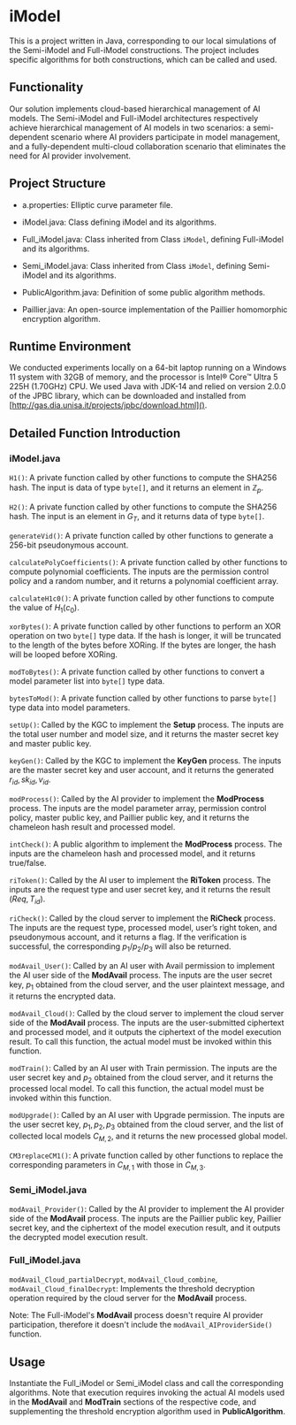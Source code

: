 # iModel

This is a project written in Java, corresponding to our local simulations of the Semi-$\mathsf{iModel}$ and Full-$\mathsf{iModel}$ constructions. The project includes specific algorithms for both constructions, which can be called and used.

## Functionality

Our solution implements cloud-based hierarchical management of AI models. The Semi-$\mathsf{iModel}$ and Full-$\mathsf{iModel}$ architectures respectively achieve hierarchical management of AI models in two scenarios: a semi-dependent scenario where AI providers participate in model management, and a fully-dependent multi-cloud collaboration scenario that eliminates the need for AI provider involvement.

## Project Structure

- a.properties: Elliptic curve parameter file.

- iModel.java: Class defining $\mathsf{iModel}$ and its algorithms.

- Full_iModel.java: Class inherited from Class `iModel`, defining Full-$\mathsf{iModel}$ and its algorithms.

- Semi_iModel.java: Class inherited from Class `iModel`, defining Semi-$\mathsf{iModel}$ and its algorithms.

- PublicAlgorithm.java: Definition of some public algorithm methods.

- Paillier.java: An open-source implementation of the Paillier homomorphic encryption algorithm.

## Runtime Environment

We conducted experiments locally on a 64-bit laptop running on a Windows 11 system with 32GB of memory, and the processor is Intel® Core™ Ultra 5 225H (1.70GHz) CPU. We used Java with JDK-14 and relied on version 2.0.0 of the JPBC library, which can be downloaded and installed from [http://gas.dia.unisa.it/projects/jpbc/download.html]().

## Detailed Function Introduction

### iModel.java

`H1()`: A private function called by other functions to compute the SHA256 hash. The input is data of type `byte[]`, and it returns an element in $\mathbb{Z}_p$.

`H2()`: A private function called by other functions to compute the SHA256 hash. The input is an element in $G_T$, and it returns data of type `byte[]`.

`generateVid()`: A private function called by other functions to generate a 256-bit pseudonymous account.

`calculatePolyCoefficients()`: A private function called by other functions to compute polynomial coefficients. The inputs are the permission control policy and a random number, and it returns a polynomial coefficient array.

`calculateH1c0()`: A private function called by other functions to compute the value of $H_1(c_0)$.

`xorBytes()`: A private function called by other functions to perform an XOR operation on two `byte[]` type data. If the hash is longer, it will be truncated to the length of the bytes before XORing. If the bytes are longer, the hash will be looped before XORing.

`modToBytes()`: A private function called by other functions to convert a model parameter list into `byte[]` type data.

`bytesToMod()`: A private function called by other functions to parse `byte[]` type data into model parameters.

`setUp()`: Called by the KGC to implement the **Setup** process. The inputs are the total user number and model size, and it returns the master secret key and master public key.

`keyGen()`: Called by the KGC to implement the **KeyGen** process. The inputs are the master secret key and user account, and it returns the generated $r_{id}, sk_{id}, v_{id}$.

`modProcess()`: Called by the AI provider to implement the **ModProcess** process. The inputs are the model parameter array, permission control policy, master public key, and Paillier public key, and it returns the chameleon hash result and processed model.

`intCheck()`: A public algorithm to implement the **ModProcess** process. The inputs are the chameleon hash and processed model, and it returns true/false.

`riToken()`: Called by the AI user to implement the **RiToken** process. The inputs are the request type and user secret key, and it returns the result $(Req, T_{id})$.

`riCheck()`: Called by the cloud server to implement the **RiCheck** process. The inputs are the request type, processed model, user’s right token, and pseudonymous account, and it returns a flag. If the verification is successful, the corresponding $p_1$/$p_2$/$p_3$ will also be returned.

`modAvail_User()`: Called by an AI user with Avail permission to implement the AI user side of the **ModAvail** process. The inputs are the user secret key, $p_1$ obtained from the cloud server, and the user plaintext message, and it returns the encrypted data.

`modAvail_Cloud()`: Called by the cloud server to implement the cloud server side of the **ModAvail** process. The inputs are the user-submitted ciphertext and processed model, and it outputs the ciphertext of the model execution result. To call this function, the actual model must be invoked within this function.

`modTrain()`: Called by an AI user with Train permission. The inputs are the user secret key and $p_2$ obtained from the cloud server, and it returns the processed local model. To call this function, the actual model must be invoked within this function.

`modUpgrade()`: Called by an AI user with Upgrade permission. The inputs are the user secret key, $p_1, p_2, p_3$ obtained from the cloud server, and the list of collected local models $C_{M,2}$, and it returns the new processed global model.

`CM3replaceCM1()`: A private function called by other functions to replace the corresponding parameters in $C_{M,1}$ with those in $C_{M,3}$.

### Semi_iModel.java

`modAvail_Provider()`: Called by the AI provider to implement the AI provider side of the **ModAvail** process. The inputs are the Paillier public key, Paillier secret key, and the ciphertext of the model execution result, and it outputs the decrypted model execution result.

### Full_iModel.java

`modAvail_Cloud_partialDecrypt`, `modAvail_Cloud_combine`, `modAvail_Cloud_finalDecrypt`: Implements the threshold decryption operation required by the cloud server for the **ModAvail** process.

Note: The Full-$\mathsf{iModel}$'s **ModAvail** process doesn't require AI provider participation, therefore it doesn't include the `modAvail_AIProviderSide()` function.

## Usage

Instantiate the Full_iModel or Semi_iModel class and call the corresponding algorithms. Note that execution requires invoking the actual AI models used in the **ModAvail** and **ModTrain** sections of the respective code, and supplementing the threshold encryption algorithm used in **PublicAlgorithm**.
